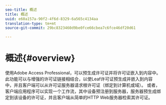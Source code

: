 ```yaml
---
seo-title: 概述
title: 概述
uuid: e60a157a-90f2-4f6d-8329-6a565c4134aa
translation-type: tm+mt
source-git-commit: 29bc8323460d9be0fce66cbea7c6fce46df20d61

---
```



# 概述{#overview}

使用Adobe Access Professional，可以预生成许可证并将许可证嵌入到内容中。 此功能可以与增强的许可证链接相结合，以使Leaf许可证预生成并嵌入到内容中，并且客户端可以从许可证服务器请求根许可证（绑定到计算机或域）。 或者，客户端应用程序可以实现一个工作流，其中设备预注册到服务器，服务器预生成绑定到该设备的许可证，并且客户端从简单的HTTP Web服务器检索其许可证。
